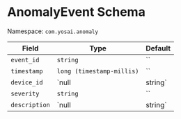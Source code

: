 # AnomalyEvent Schema

Namespace: `com.yosai.anomaly`

| Field | Type | Default |
|-------|------|---------|
| `event_id` | `string` | `` |
| `timestamp` | `long (timestamp-millis)` | `` |
| `device_id` | `null | string` | `null` |
| `severity` | `string` | `` |
| `description` | `null | string` | `null` |
